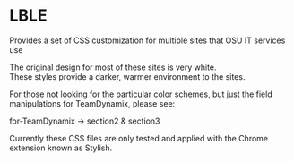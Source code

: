 # LBLE
Provides a set of CSS customization for multiple sites that OSU IT services use

The original design for most of these sites is very white.  
These styles provide a darker, warmer environment to the sites. 


For those not looking for the particular color schemes, but just the field manipulations 
for TeamDynamix, please see:

 for-TeamDynamix -> section2 & section3

Currently these CSS files are only tested and applied with the Chrome extension known as Stylish.  
